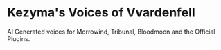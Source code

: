 # Kezyma's Voices of Vvardenfell

AI Generated voices for Morrowind, Tribunal, Bloodmoon and the Official Plugins.
